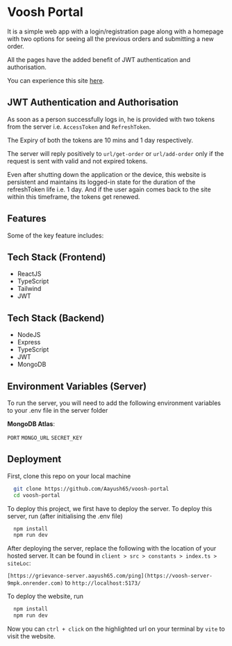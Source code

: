 
# Voosh Portal

It is a simple web app with a login/registration page along with a homepage with two options for seeing all the previous orders and submitting a new order.

All the pages have the added benefit of JWT authentication and authorisation.

You can experience this site [here](https://voosh-portal.aayush65.com).

## JWT Authentication and Authorisation

As soon as a person successfully logs in, he is provided with two tokens from the server i.e. `AccessToken` and `RefreshToken`.

The Expiry of both the tokens are 10 mins and 1 day respectively.

The server will reply positively to `url/get-order` or `url/add-order` only if the request is sent with valid and not expired tokens.

Even after shutting down the application or the device, this website is persistent and maintains its logged-in state for the duration of the refreshToken life i.e. 1 day. And if the user again comes back to the site within this timeframe, the tokens get renewed.


## Features

Some of the key feature includes:

## Tech Stack (Frontend)

- ReactJS
- TypeScript
- Tailwind
- JWT

## Tech Stack (Backend)

 - NodeJS
 - Express
 - TypeScript
 - JWT
 - MongoDB

## Environment Variables (Server)

To run the server, you will need to add the following environment variables to your .env file in the server folder

**MongoDB Atlas**:

`PORT`
`MONGO_URL`
`SECRET_KEY`

## Deployment

First, clone this repo on your local machine
```bash
  git clone https://github.com/Aayush65/voosh-portal
  cd voosh-portal
```

To deploy this project, we first have to deploy the server.
To deploy this server, run (after initialising the .env file)

```bash
  npm install
  npm run dev
``` 

After deploying the server, replace the following with the location of your hosted server. It can be found in `client > src > constants > index.ts > siteLoc`:

`[https://grievance-server.aayush65.com/ping](https://voosh-server-9mpk.onrender.com)` to  `http://localhost:5173/`

To deploy the website, run

```bash
  npm install
  npm run dev
```

Now you can `ctrl + click` on the highlighted url on your terminal by `vite` to visit the website.
